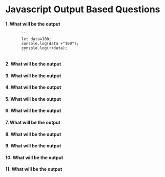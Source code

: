 # Javascript Output Based Questions
 ####  1. What will be the output
           ```
           let data=100;
           console.log(data +"100");
           console.log(++data);
           ```

 ####  2. What will be the output
 ####  3. What will be the output
 ####  4. What will be the output
 ####  5. What will be the output
 ####  6. What will be the output
 ####  7. What will be the output
 ####  8. What will be the output
 ####  9. What will be the output
 ####  10. What will be the output
 ####  11. What will be the output
